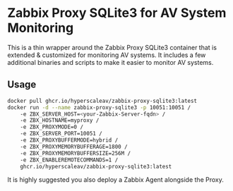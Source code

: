 # Zabbix Proxy SQLite3 for AV System Monitoring

This is a thin wrapper around the Zabbix Proxy SQLite3 container that is extended & customized for monitoring AV systems.
It includes a few additional binaries and scripts to make it easier to monitor AV systems.

## Usage

```bash
docker pull ghcr.io/hyperscaleav/zabbix-proxy-sqlite3:latest
docker run -d --name zabbix-proxy-sqlite3 -p 10051:10051 /
    -e ZBX_SERVER_HOST=<your-Zabbix-Server-fqdn> /
    -e ZBX_HOSTNAME=myproxy /
    -e ZBX_PROXYMODE=0 /
    -e ZBX_SERVER_PORT=10051 /
    -e ZBX_PROXYBUFFERMODE=hybrid /
    -e ZBX_PROXYMEMORYBUFFERAGE=1800 /
    -e ZBX_PROXYMEMORYBUFFERSIZE=256M /
    -e ZBX_ENABLEREMOTECOMMANDS=1 /
    ghcr.io/hyperscaleav/zabbix-proxy-sqlite3:latest
```
It is highly suggested you also deploy a Zabbix Agent alongside the Proxy. 